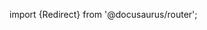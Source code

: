 import {Redirect} from '@docusaurus/router';

<Redirect to="/2.0/docs/pipelines/installation/branch-protection" />
